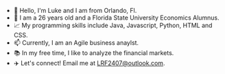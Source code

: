 - 👋 Hello, I'm Luke and I am from Orlando, Fl.
- 👀 I am a 26 years old and a Florida State University Economics Alumnus.
- 📈 My programming skills include Java, Javascript, Python, HTML and CSS. 
- 📫 Currently, I am an Agile business anaylst.
- 📚 In my free time, I like to analyze the financial markets. 
- ✈️ Let's connect! Email me at LRF2407@outlook.com. 

<!---
LukeFranco/LukeFranco is a ✨ special ✨ repository because its `README.md` (this file) appears on your GitHub profile.
You can click the Preview link to take a look at your changes.
--->
